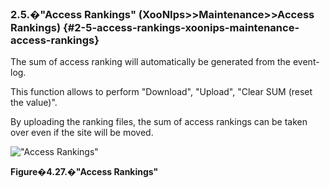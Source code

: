 ### 2.5.�&quot;Access Rankings&quot; (XooNIps&gt;&gt;Maintenance&gt;&gt;Access Rankings) {#2-5-access-rankings-xoonips-maintenance-access-rankings}

The sum of access ranking will automatically be generated from the event-log.

This function allows to perform &quot;Download&quot;, &quot;Upload&quot;, &quot;Clear SUM (reset the value)&quot;.

By uploading the ranking files, the sum of access rankings can be taken over even if the site will be moved.

!["Access Rankings"](images\xoonips-mente12.png)

**Figure�4.27.�&quot;Access Rankings&quot;**
